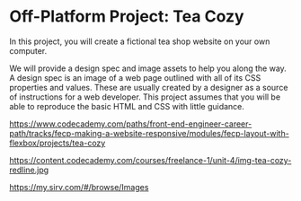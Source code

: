 # Off-Platform Project: Tea Cozy

In this project, you will create a fictional tea shop website on your own computer.

We will provide a design spec and image assets to help you along the way. A design spec is an image of a web page outlined with all of its CSS properties and values. These are usually created by a designer as a source of instructions for a web developer. This project assumes that you will be able to reproduce the basic HTML and CSS with little guidance.

<https://www.codecademy.com/paths/front-end-engineer-career-path/tracks/fecp-making-a-website-responsive/modules/fecp-layout-with-flexbox/projects/tea-cozy>

<https://content.codecademy.com/courses/freelance-1/unit-4/img-tea-cozy-redline.jpg>

<https://my.sirv.com/#/browse/Images>
